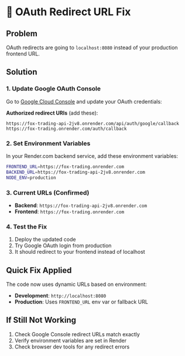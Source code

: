 # 🔧 OAuth Redirect URL Fix

## Problem
OAuth redirects are going to `localhost:8080` instead of your production frontend URL.

## Solution

### 1. **Update Google OAuth Console**

Go to [Google Cloud Console](https://console.cloud.google.com) and update your OAuth credentials:

**Authorized redirect URIs** (add these):
```
https://fox-trading-api-2jv8.onrender.com/api/auth/google/callback
https://fox-trading.onrender.com/auth/callback
```

### 2. **Set Environment Variables**

In your Render.com backend service, add these environment variables:

```bash
FRONTEND_URL=https://fox-trading.onrender.com
BACKEND_URL=https://fox-trading-api-2jv8.onrender.com
NODE_ENV=production
```

### 3. **Current URLs (Confirmed)**
- **Backend**: `https://fox-trading-api-2jv8.onrender.com`
- **Frontend**: `https://fox-trading.onrender.com`

### 4. **Test the Fix**
1. Deploy the updated code
2. Try Google OAuth login from production
3. It should redirect to your frontend instead of localhost

## Quick Fix Applied
The code now uses dynamic URLs based on environment:
- **Development**: `http://localhost:8080`  
- **Production**: Uses `FRONTEND_URL` env var or fallback URL

## If Still Not Working
1. Check Google Console redirect URLs match exactly
2. Verify environment variables are set in Render
3. Check browser dev tools for any redirect errors